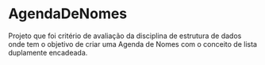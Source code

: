 # AgendaDeNomes
Projeto que foi critério de avaliação da disciplina de estrutura de dados onde tem o objetivo de criar uma Agenda de Nomes com o conceito de lista duplamente encadeada.
